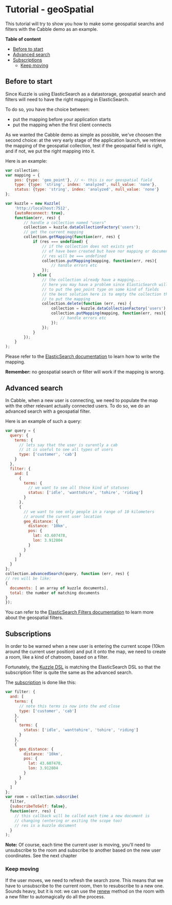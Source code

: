 # Tutorial - geoSpatial

This tutorial will try to show you how to make some geospatial searchs and filters with the Cabble demo as an example.

<!-- START doctoc generated TOC please keep comment here to allow auto update -->
<!-- DON'T EDIT THIS SECTION, INSTEAD RE-RUN doctoc TO UPDATE -->
**Table of content**

- [Before to start](#before-to-start)
- [Advanced search](#advanced-search)
- [Subscriptions](#subscriptions)
  - [Keep moving](#keep-moving)

<!-- END doctoc generated TOC please keep comment here to allow auto update -->

## Before to start

Since Kuzzle is using ElasticSearch as a datastorage, geospatial search and filters will need to have the right mapping in ElasticSearch.

To do so, you have the choice between:
* put the mapping before your application starts
* put the mapping when the first client connects

As we wanted the Cabble demo as simple as possible, we've choosen the second choice: at the very early stage of the application launch, we retrieve the mapping of the geospatial collection, test if the geospatial field is right, and if not, we put the right mapping into it.

Here is an example: 
```js
var collection;
var mapping = {
    pos: {type: 'geo_point'}, // <- this is our geospatial field
    type: {type: 'string', index: 'analyzed', null_value: 'none'},
    status: {type: 'string', index: 'analyzed', null_value: 'none'}
};

var kuzzle = new Kuzzle(
	'http://localhost:7512', 
	{autoReconnect: true}, 
	function(err, res) {
		// handle a collection named "users"
		collection = kuzzle.dataCollectionFactory('users');
		// get the current mapping
		collection.getMapping(function(err, res) {
			if (res === undefined) {
				// if the collection does not exists yet 
				// of have been created but have nor mapping or document in it
				// res will be === undefined
				collection.putMapping(mapping, function(err, res){
					// handle errors etc
				});		
			} else {
				// the collection already have a mapping...
				// here you may have a problem since ElasticSearch will refuse
				// to put the geo_point type on some kind of fields
				// the best solution here is to empty the collection then 
				// to put the mapping
				collection.delete(function (err, res) {
					collection = kuzzle.dataCollectionFactory('users');
					collection.putMapping(mapping, function(err, res){
						// handle errors etc
					});		
				});
			}
		});
	}
);
```

Please refer to the [ElasticSearch documentation](https://www.elastic.co/guide/en/elasticsearch/reference/1.7/mapping-geo-point-type.html) to learn how to write the mapping.

**Remember:** no geospatial search or filter will work if the mapping is wrong.

## Advanced search

In Cabble, when a new user is connecting, we need to populate the map with the other relevant actually connected users. To do so, we do an advanced search with a geospatial filter.

Here is an example of such a query: 
```javascript
var query = {
  query: {
    terms: {
      // lets say that the user is curently a cab
      // it is useful to see all types of users
      type: ['customer', 'cab']
    }
  },
  filter: {
    and: [
      {
        terms: {
          // we want to see all those kind of statuses
          status: ['idle', 'wanttohire', 'tohire', 'riding']
        }
      },
      {
        // we want to see only people in a range of 10 kilometers
        // around the curent user location
        geo_distance: {
          distance: '10km',
          pos: {
            lat: 43.607478,
            lon: 3.912804
          }
        }
      }
    ]
  }
};
collection.advancedSearch(query, function (err, res) {
// res will be like: 
{
  documents: [ an array of kuzzle documents],
  total: the number of matching documents
}
});

```

You can refer to the [ElasticSearch Filters documentation](https://www.elastic.co/guide/en/elasticsearch/reference/1.7/query-dsl-geo-bounding-box-filter.html) to learn more about the geospatial filters.

## Subscriptions

In order to be warned when a new user is entering the current scope (10km around the current user position) and put it onto the map, we need to create a room, like a kind of chatroom, based on a filter.

Fortunately, the [Kuzzle DSL](https://github.com/kuzzleio/kuzzle/blob/master/docs/filters.md) is matching the ElasticSearch DSL so that the subscription filter is quite the same as the advanced search.

The [subscription](http://kuzzleio.github.io/sdk-documentation/#subscribe) is done like this:
```javascript
var filter: {
  and: [
    terms: {
      // note this terms is now into the and close
      type: ['customer', 'cab']
    },
    {
      terms: {
        status: ['idle', 'wanttohire', 'tohire', 'riding']
      }
    },
    {
      geo_distance: {
        distance: '10km',
        pos: {
          lat: 43.607478,
          lon: 3.912804
        }
      }
    }
  ]
};
var room = collection.subscribe(
  filter, 
  {subscribeToSelf: false}, 
  function(err, res) {
  	// this callback will be called each time a new document is 
    // changing (entering or exiting the scope too)
    // res is a kuzzle document
  }
);

```

**Note:** Of course, each time the current user is moving, you'll need to unsubscribe to the room and subscribe to another based on the new user coordinates. See the next chapter

### Keep moving

If the user moves, we need to refresh the search zone. This means that we have to unsubscribe to the current room, then to resubscribe to a new one. Sounds heavy, but it is not: we can use the [renew](http://kuzzleio.github.io/sdk-documentation/#renew) method on the room with a new filter to automagically do all the process.
